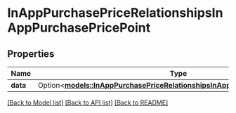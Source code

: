 # InAppPurchasePriceRelationshipsInAppPurchasePricePoint

## Properties

Name | Type | Description | Notes
------------ | ------------- | ------------- | -------------
**data** | Option<[**models::InAppPurchasePriceRelationshipsInAppPurchasePricePointData**](InAppPurchasePrice_relationships_inAppPurchasePricePoint_data.md)> |  | [optional]

[[Back to Model list]](../README.md#documentation-for-models) [[Back to API list]](../README.md#documentation-for-api-endpoints) [[Back to README]](../README.md)


